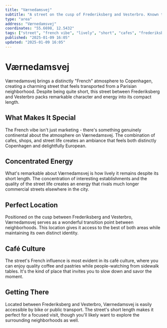 ```yaml
---
title: "Værnedamsvej"
subtitle: "A street on the cusp of Frederiksberg and Vesterbro. Known to have a 'french' vibe. Lively even though the street itself is quite short."
type: "area"
address: "Værnedamsvej"
coordinates: "55.6698, 12.5432"
tags: ["street", "french vibe", "lively", "short", "cafes", "frederiksberg", "vesterbro", "charming"]
published: "2025-01-09 16:05"
updated: "2025-01-09 16:05"
---
```


# Værnedamsvej

Værnedamsvej brings a distinctly "French" atmosphere to Copenhagen, creating a charming street that feels transported from a Parisian neighborhood. Despite being quite short, this street between Frederiksberg and Vesterbro packs remarkable character and energy into its compact length.

## What Makes It Special

The French vibe isn't just marketing - there's something genuinely continental about the atmosphere on Værnedamsvej. The combination of cafes, shops, and street life creates an ambiance that feels both distinctly Copenhagen and delightfully European.

## Concentrated Energy

What's remarkable about Værnedamsvej is how lively it remains despite its short length. The concentration of interesting establishments and the quality of the street life creates an energy that rivals much longer commercial streets elsewhere in the city.

## Perfect Location

Positioned on the cusp between Frederiksberg and Vesterbro, Værnedamsvej serves as a wonderful transition point between neighborhoods. This location gives it access to the best of both areas while maintaining its own distinct identity.

## Café Culture

The street's French influence is most evident in its café culture, where you can enjoy quality coffee and pastries while people-watching from sidewalk tables. It's the kind of place that invites you to slow down and savor the moment.

## Getting There

Located between Frederiksberg and Vesterbro, Værnedamsvej is easily accessible by bike or public transport. The street's short length makes it perfect for a focused visit, though you'll likely want to explore the surrounding neighborhoods as well.
